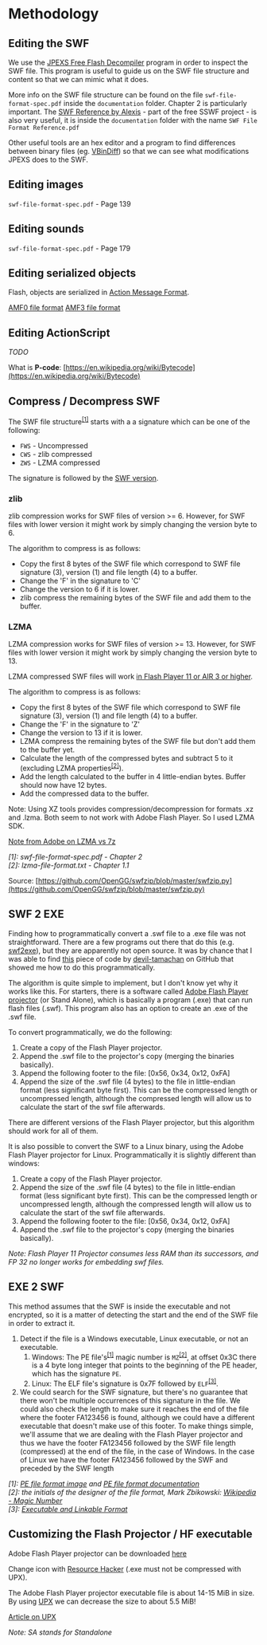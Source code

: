 # Methodology


## Editing the SWF

We use the [JPEXS Free Flash Decompiler](https://www.free-decompiler.com/flash/) program in order to inspect the SWF file. This program is useful to guide us on the SWF file structure and content so that we can mimic what it does.

More info on the SWF file structure can be found on the file `swf-file-format-spec.pdf` inside the `documentation` folder. Chapter 2 is particularly important. The [SWF Reference by Alexis](https://www.m2osw.com/swf_alexref) - part of the free SSWF project - is also very useful, it is inside the `documentation` folder with the name `SWF File Format Reference.pdf`

Other useful tools are an hex editor and a program to find differences between binary files (eg. [VBinDiff](https://www.cjmweb.net/vbindiff/)) so that we can see what modifications JPEXS does to the SWF.

## Editing images

`swf-file-format-spec.pdf` - Page 139


## Editing sounds

`swf-file-format-spec.pdf` - Page 179


## Editing serialized objects

Flash, objects are serialized in [Action Message Format](<https://en.wikipedia.org/wiki/Action_Message_Format>).

[AMF0 file format](amf0-file-format-specification.pdf)
[AMF3 file format](amf3-file-format-spec.pdf)


## Editing ActionScript

*TODO*

What is **P-code**: [https://en.wikipedia.org/wiki/Bytecode](https://en.wikipedia.org/wiki/Bytecode)


## Compress / Decompress SWF

The SWF file structure<sup>[\[1\]](#swf-format)</sup> starts with a a signature which can be one of the following:

-   `FWS` - Uncompressed
-   `CWS` - zlib compressed
-   `ZWS` - LZMA compressed

The signature is followed by the [SWF version](https://www.adobe.com/devnet/air/articles/versioning-in-flash-runtime-swf-version.html).

### zlib

zlib compression works for SWF files of version >= 6. However, for SWF files with lower version it might work by simply changing the version byte to 6.

The algorithm to compress is as follows:

-   Copy the first 8 bytes of the SWF file which correspond to SWF file signature (3), version (1) and file length (4) to a buffer.
-   Change the 'F' in the signature to 'C'
-   Change the version to 6 if it is lower.
-   zlib compress the remaining bytes of the SWF file and add them to the buffer.

### LZMA

LZMA compression works for SWF files of version >= 13. However, for SWF files with lower version it might work by simply changing the version byte to 13.

LZMA compressed SWF files will work [in Flash Player 11 or AIR 3 or higher](https://www.adobe.com/devnet/flash/articles/concept-lzma-compression.html).

The algorithm to compress is as follows:

-   Copy the first 8 bytes of the SWF file which correspond to SWF file signature (3), version (1) and file length (4) to a buffer.
-   Change the 'F' in the signature to 'Z'
-   Change the version to 13 if it is lower.
-   LZMA compress the remaining bytes of the SWF file but don't add them to the buffer yet.
-   Calculate the length of the compressed bytes and subtract 5 to it (excluding LZMA properties<sup>[\[2\]](#lzma-format)</sup>).
-   Add the length calculated to the buffer in 4 little-endian bytes. Buffer should now have 12 bytes.
-   Add the compressed data to the buffer.

Note: Using XZ tools provides compression/decompression for formats .xz and .lzma. Both seem to not work with Adobe Flash Player. So I used LZMA SDK.

[Note from Adobe on LZMA vs 7z](https://helpx.adobe.com/flash-player/kb/exception-thrown-you-decompress-lzma-compressed.html)

<a name="swf-format"></a>*\[1]: swf-file-format-spec.pdf - Chapter 2*  \
<a name="lzma-format"></a>*\[2]: lzma-file-format.txt - Chapter 1.1*

Source: [https://github.com/OpenGG/swfzip/blob/master/swfzip.py](https://github.com/OpenGG/swfzip/blob/master/swfzip.py)

## SWF 2 EXE

Finding how to programmatically convert a .swf file to a .exe file was not straightforward. There are a few programs out there that do this (e.g. [swf2exe](https://sourceforge.net/projects/swf2exe/)), but they are apparently not open source. It was by chance that I was able to find [this](https://github.com/devil-tamachan/tama-ieeye/blob/master/SWF2EXE/swf2exe/swf2exe/MainDlg.h#L98) piece of code by [devil-tamachan](https://github.com/devil-tamachan) on GitHub that showed me how to do this programmatically.

The algorithm is quite simple to implement, but I don't know yet why it works like this. For starters, there is a software called [Adobe Flash Player projector](https://www.adobe.com/support/flashplayer/debug_downloads.html) (or Stand Alone), which is basically a program (.exe) that can run flash files (.swf). This program also has an option to create an .exe of the .swf file.

To convert programmatically, we do the following:

1.  Create a copy of the Flash Player projector.
2.  Append the .swf file to the projector's copy (merging the binaries basically).
3.  Append the following footer to the file: \[0x56, 0x34, 0x12, 0xFA]
4.  Append the size of the .swf file (4 bytes) to the file in little-endian format (less significant byte first). This can be the compressed length or uncompressed length, although the compressed length will allow us to calculate the start of the swf file afterwards.

There are different versions of the Flash Player projector, but this algorithm should work for all of them.

It is also possible to convert the SWF to a Linux binary, using the Adobe Flash Player projector for Linux. Programmatically it is slightly different than windows:

1.  Create a copy of the Flash Player projector.
2.  Append the size of the .swf file (4 bytes) to the file in little-endian format (less significant byte first). This can be the compressed length or uncompressed length, although the compressed length will allow us to calculate the start of the swf file afterwards.
3.  Append the following footer to the file: \[0x56, 0x34, 0x12, 0xFA]
4.  Append the .swf file to the projector's copy (merging the binaries basically).

_Note: Flash Player 11 Projector consumes less RAM than its successors, and FP 32 no longer works for embedding swf files._

## EXE 2 SWF

This method assumes that the SWF is inside the executable and not encrypted, so it is a matter of detecting the start and the end of the SWF file in order to extract it.

1.  Detect if the file is a Windows executable, Linux executable, or not an executable.
    1.  Windows: The PE file's<sup>[\[1\]](#pe-file-format)</sup> magic number is `MZ`<sup>[\[2\]](#magic-number)</sup>, at offset 0x3C there is a 4 byte long integer that points to the beginning of the PE header, which has the signature `PE`.
    2.  Linux: The ELF file's signature is 0x7F followed by `ELF`<sup>[\[3\]](#elf-file)</sup>.
2.  We could search for the SWF signature, but there's no guarantee that there won't be multiple occurrences of this signature in the file. We could also check the length to make sure it reaches the end of the file where the footer FA123456 is found, although we could have a different executable that doesn't make use of this footer. To make things simple, we'll assume that we are dealing with the Flash Player projector and thus we have the footer FA123456 followed by the SWF file length (compressed) at the end of the file, in the case of Windows. In the case of Linux we have the footer FA123456 followed by the SWF and preceded by the SWF length

<a name="pe-file-format"></a>*\[1]: [PE file format image](https://upload.wikimedia.org/wikipedia/commons/1/1b/Portable_Executable_32_bit_Structure_in_SVG_fixed.svg) and [PE file format documentation](https://docs.microsoft.com/en-us/windows/desktop/debug/pe-format#machine-types)*  \
<a name="magic-number"></a>*\[2]: the initials of the designer of the file format, Mark Zbikowski: [Wikipedia - Magic Number](https://en.wikipedia.org/wiki/Magic_number_(programming))*  \
<a name="elf-file"></a>*\[3]: [Executable and Linkable Format](https://en.wikipedia.org/wiki/Executable_and_Linkable_Format)*

## Customizing the Flash Projector / HF executable

Adobe Flash Player projector can be downloaded [here](https://helpx.adobe.com/flash-player/kb/archived-flash-player-versions.html)

Change icon with [Resource Hacker](http://www.angusj.com/resourcehacker/) (.exe must not be compressed with UPX).

The Adobe Flash Player projector executable file is about 14-15 MiB in size. By using [UPX](https://upx.github.io/) we can decrease the size to about 5.5 MiB!

[Article on UPX](https://labs.detectify.com/2016/04/12/using-reverse-engineering-techniques-to-see-how-a-common-malware-packer-works/)

*Note: SA stands for Standalone*

